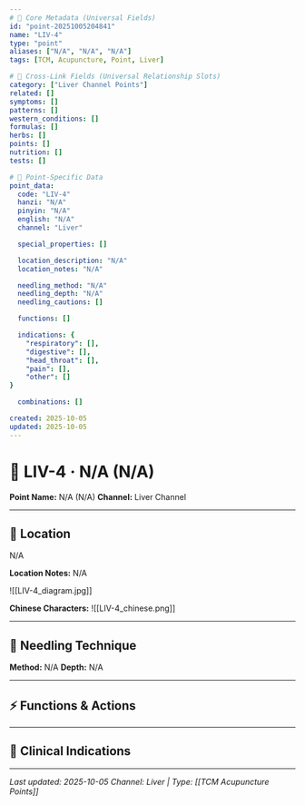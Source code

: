```yaml
---
# 🔹 Core Metadata (Universal Fields)
id: "point-20251005204841"
name: "LIV-4"
type: "point"
aliases: ["N/A", "N/A", "N/A"]
tags: [TCM, Acupuncture, Point, Liver]

# 🔹 Cross-Link Fields (Universal Relationship Slots)
category: ["Liver Channel Points"]
related: []
symptoms: []
patterns: []
western_conditions: []
formulas: []
herbs: []
points: []
nutrition: []
tests: []

# 🔹 Point-Specific Data
point_data:
  code: "LIV-4"
  hanzi: "N/A"
  pinyin: "N/A"
  english: "N/A"
  channel: "Liver"

  special_properties: []

  location_description: "N/A"
  location_notes: "N/A"

  needling_method: "N/A"
  needling_depth: "N/A"
  needling_cautions: []

  functions: []

  indications: {
    "respiratory": [],
    "digestive": [],
    "head_throat": [],
    "pain": [],
    "other": []
}

  combinations: []

created: 2025-10-05
updated: 2025-10-05
---
```


# 📍 LIV-4 · N/A (N/A)

**Point Name:** N/A (N/A)
**Channel:** Liver Channel

---

## 📍 Location

N/A

**Location Notes:**
N/A

![[LIV-4_diagram.jpg]]

**Chinese Characters:** ![[LIV-4_chinese.png]]

---

## 🔧 Needling Technique

**Method:** N/A
**Depth:** N/A

---

## ⚡ Functions & Actions

---

## 🎯 Clinical Indications

---

*Last updated: 2025-10-05*
*Channel: Liver | Type: [[TCM Acupuncture Points]]*
